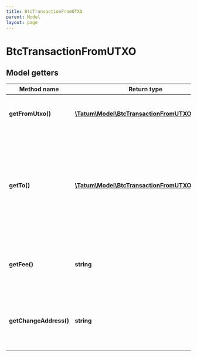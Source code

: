 ```yaml
---
title: BtcTransactionFromUTXO
parent: Model
layout: page
---
```


# BtcTransactionFromUTXO

## Model getters

Method name | Return type | Description | Notes
------------ | ------------- | ------------- | -------------
**getFromUtxo()** | [**\Tatum\Model\BtcTransactionFromUTXOSource[]**](../BtcTransactionFromUTXOSource) | The array of transaction hashes, indexes of its UTXOs, and the private keys of the associated blockchain addresses <br>Example: `null` |
**getTo()** | [**\Tatum\Model\BtcTransactionFromUTXOTarget[]**](../BtcTransactionFromUTXOTarget) | The array of blockchain addresses to send the assets to and the amounts that each address should receive (in BTC). The difference between the UTXOs calculated in the <code>fromUTXO</code> section and the total amount to receive calculated in the <code>to</code> section will be used as the gas fee. To explicitly specify the fee amount and the blockchain address where any extra funds remaining after covering the fee will be sent, set the <code>fee</code> and <code>changeAddress</code> parameters. <br>Example: `null` |
**getFee()** | **string** | The fee to be paid for the transaction (in BTC); if you are using this parameter, you have to also use the <code>changeAddress</code> parameter because these two parameters only work together. <br>Example: `0.0015` | [optional]
**getChangeAddress()** | **string** | The blockchain address to send any extra assets remaining after covering the fee; if you are using this parameter, you have to also use the <code>fee</code> parameter because these two parameters only work together. <br>Example: `2MzNGwuKvMEvKMQogtgzSqJcH2UW3Tc5oc7` | [optional]

